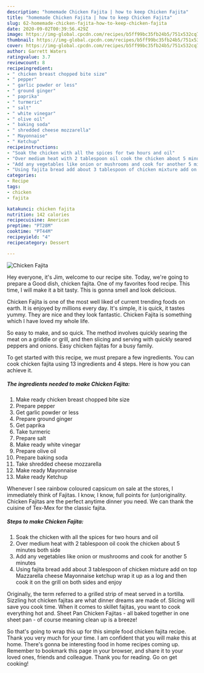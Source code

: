 ```yaml
---
description: "homemade Chicken Fajita | how to keep Chicken Fajita"
title: "homemade Chicken Fajita | how to keep Chicken Fajita"
slug: 62-homemade-chicken-fajita-how-to-keep-chicken-fajita
date: 2020-09-02T00:39:56.429Z
image: https://img-global.cpcdn.com/recipes/b5ff99bc35fb24b5/751x532cq70/chicken-fajita-recipe-main-photo.jpg
thumbnail: https://img-global.cpcdn.com/recipes/b5ff99bc35fb24b5/751x532cq70/chicken-fajita-recipe-main-photo.jpg
cover: https://img-global.cpcdn.com/recipes/b5ff99bc35fb24b5/751x532cq70/chicken-fajita-recipe-main-photo.jpg
author: Garrett Waters
ratingvalue: 3.7
reviewcount: 8
recipeingredient:
- " chicken breast chopped bite size"
- " pepper"
- " garlic powder or less"
- " ground ginger"
- " paprika"
- " turmeric"
- " salt"
- " white vinegar"
- " olive oil"
- " baking soda"
- " shredded cheese mozzarella"
- " Mayonnaise"
- " Ketchup"
recipeinstructions:
- "Soak the chicken with all the spices for two hours and oil"
- "Over medium heat with 2 tablespoon oil cook the chicken about 5 minutes both side"
- "Add any vegetables like onion or mushrooms and cook for another 5 minutes"
- "Using fajita bread add about 3 tablespoon of chicken mixture add on top Mazzarella cheese Mayonnaise ketchup wrap it up as a log and then cook it on the grill on both sides and enjoy"
categories:
- Recipe
tags:
- chicken
- fajita

katakunci: chicken fajita 
nutrition: 142 calories
recipecuisine: American
preptime: "PT28M"
cooktime: "PT44M"
recipeyield: "4"
recipecategory: Dessert

---
```



![Chicken Fajita](https://img-global.cpcdn.com/recipes/b5ff99bc35fb24b5/751x532cq70/chicken-fajita-recipe-main-photo.jpg)

Hey everyone, it's Jim, welcome to our recipe site. Today, we're going to prepare a Good dish, chicken fajita. One of my favorites food recipe. This time, I will make it a bit tasty. This is gonna smell and look delicious.

Chicken Fajita is one of the most well liked of current trending foods on earth. It is enjoyed by millions every day. It's simple, it is quick, it tastes yummy. They are nice and they look fantastic. Chicken Fajita is something which I have loved my whole life.

So easy to make, and so quick. The method involves quickly searing the meat on a griddle or grill, and then slicing and serving with quickly seared peppers and onions. Easy chicken fajitas for a busy family.


To get started with this recipe, we must prepare a few ingredients. You can cook chicken fajita using 13 ingredients and 4 steps. Here is how you can achieve it.

<!--inarticleads1-->

##### The ingredients needed to make Chicken Fajita:

1. Make ready  chicken breast chopped bite size
1. Prepare  pepper
1. Get  garlic powder or less
1. Prepare  ground ginger
1. Get  paprika
1. Take  turmeric
1. Prepare  salt
1. Make ready  white vinegar
1. Prepare  olive oil
1. Prepare  baking soda
1. Take  shredded cheese mozzarella
1. Make ready  Mayonnaise
1. Make ready  Ketchup


Whenever I see rainbow coloured capsicum on sale at the stores, I immediately think of Fajitas. I know, I know, full points for (un)originality. Chicken Fajitas are the perfect anytime dinner you need. We can thank the cuisine of Tex-Mex for the classic fajita. 

<!--inarticleads2-->

##### Steps to make Chicken Fajita:

1. Soak the chicken with all the spices for two hours and oil
1. Over medium heat with 2 tablespoon oil cook the chicken about 5 minutes both side
1. Add any vegetables like onion or mushrooms and cook for another 5 minutes
1. Using fajita bread add about 3 tablespoon of chicken mixture add on top Mazzarella cheese Mayonnaise ketchup wrap it up as a log and then cook it on the grill on both sides and enjoy


Originally, the term referred to a grilled strip of meat served in a tortilla. Sizzling hot chicken fajitas are what dinner dreams are made of. Slicing will save you cook time. When it comes to skillet fajitas, you want to cook everything hot and. Sheet Pan Chicken Fajitas - all baked together in one sheet pan - of course meaning clean up is a breeze! 

So that's going to wrap this up for this simple food chicken fajita recipe. Thank you very much for your time. I am confident that you will make this at home. There's gonna be interesting food in home recipes coming up. Remember to bookmark this page in your browser, and share it to your loved ones, friends and colleague. Thank you for reading. Go on get cooking!
